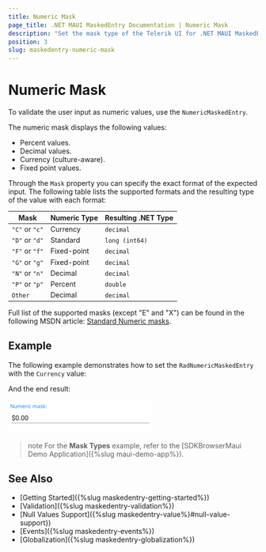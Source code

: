 ```yaml
---
title: Numeric Mask
page_title: .NET MAUI MaskedEntry Documentation | Numeric Mask
description: "Set the mask type of the Telerik UI for .NET MAUI MaskedEntry to validate the expected user input format such as numbers."
position: 3
slug: maskedentry-numeric-mask
---
```


# Numeric Mask

To validate the user input as numeric values, use the `NumericMaskedEntry`.

The numeric mask displays the following values:

* Percent values.
* Decimal values.
* Currency (culture-aware).
* Fixed point values.

Through the `Mask` property you can specify the exact format of the expected input. The following table lists the supported formats and the resulting type of the value with each format:

| Mask | Numeric Type | Resulting .NET Type |
| ------ | ------ | ------ |
| `"C"` or `"c"` | Currency | `decimal` |
| `"D"` or `"d"` | Standard | `long (int64)` |
| `"F"` or `"f"` | Fixed-point | `decimal` |
| `"G"` or `"g"` | Fixed-point | `decimal` |
| `"N"` or `"n"` | Decimal | `decimal` |
| `"P"` or `"p"` | Percent | `double` |
| `Other` | Decimal | `decimal` |

Full list of the supported masks (except "E" and "X") can be found in the following MSDN article: [Standard Numeric masks](https://docs.microsoft.com/en-us/dotnet/standard/base-types/standard-numeric-format-strings).

## Example

The following example demonstrates how to set the `RadNumericMaskedEntry` with the `Currency` value:

<snippet id='numericmaskedentry-mask-c-xaml' />

And the end result:

![RadNumericMaskedEntry](../images/maskedentry_numeric.png)

>note For the **Mask Types** example, refer to the [SDKBrowserMaui Demo Application]({%slug maui-demo-app%}).

## See Also

- [Getting Started]({%slug maskedentry-getting-started%})
- [Validation]({%slug maskedentry-validation%})
- [Null Values Support]({%slug maskedentry-value%}#null-value-support})
- [Events]({%slug maskedentry-events%})
- [Globalization]({%slug maskedentry-globalization%})
